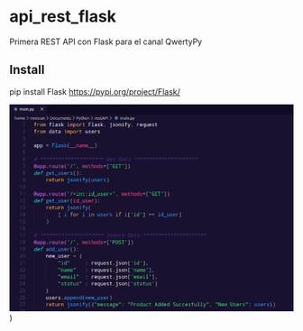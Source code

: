 # api_rest_flask
Primera REST API con Flask para el canal QwertyPy

## Install
pip install Flask
https://pypi.org/project/Flask/

![](1.png))